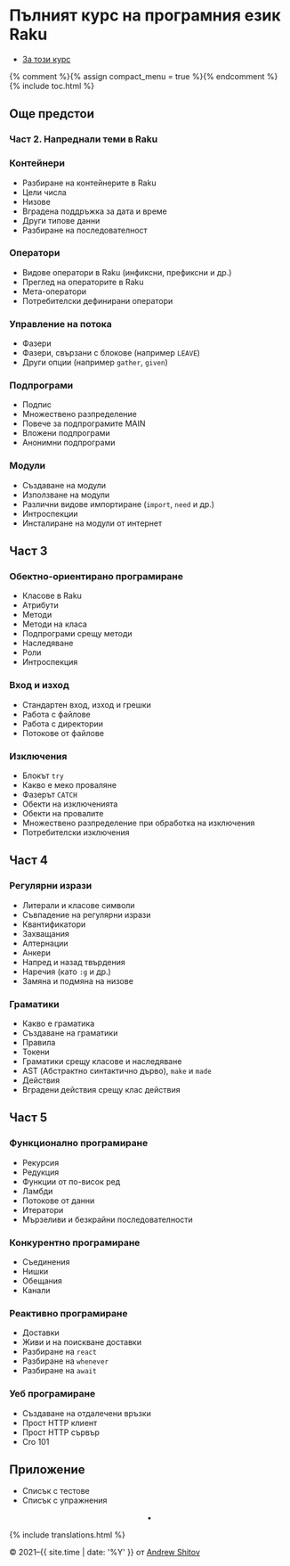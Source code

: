 # Пълният курс на програмния език Raku

* [За този курс](/bg/about-this-course)

{% comment %}{% assign compact_menu = true %}{% endcomment %}
{% include toc.html %}



## Още предстои

### Част 2. Напреднали теми в Raku


### Контейнери

* Разбиране на контейнерите в Raku
* Цели числа
* Низове
* Вградена поддръжка за дата и време
* Други типове данни
* Разбиране на последователност


### Оператори

* Видове оператори в Raku (инфиксни, префиксни и др.)
* Преглед на операторите в Raku
* Мета-оператори
* Потребителски дефинирани оператори


### Управление на потока

* Фазери
* Фазери, свързани с блокове (например `LEAVE`)
* Други опции (например `gather`, `given`)


### Подпрограми

* Подпис
* Множествено разпределение
* Повече за подпрограмите MAIN
* Вложени подпрограми
* Анонимни подпрограми


### Модули

* Създаване на модули
* Използване на модули
* Различни видове импортиране (`import`, `need` и др.)
* Интроспекции
* Инсталиране на модули от интернет



## Част 3


### Обектно-ориентирано програмиране

* Класове в Raku
* Атрибути
* Методи
* Методи на класа
* Подпрограми срещу методи
* Наследяване
* Роли
* Интроспекция


### Вход и изход

* Стандартен вход, изход и грешки
* Работа с файлове
* Работа с директории
* Потокове от файлове


### Изключения

* Блокът `try`
* Какво е меко проваляне
* Фазерът `CATCH`
* Обекти на изключенията
* Обекти на провалите
* Множествено разпределение при обработка на изключения
* Потребителски изключения


## Част 4


### Регулярни изрази

* Литерали и класове символи
* Съвпадение на регулярни изрази
* Квантификатори
* Захващания
* Алтернации
* Анкери
* Напред и назад твърдения
* Наречия (като `:g` и др.)
* Замяна и подмяна на низове


### Граматики

* Какво е граматика
* Създаване на граматики
* Правила
* Токени
* Граматики срещу класове и наследяване
* AST (Абстрактно синтактично дърво), `make` и `made`
* Действия
* Вградени действия срещу клас действия


## Част 5


### Функционално програмиране

* Рекурсия
* Редукция
* Функции от по-висок ред
* Ламбди
* Потокове от данни
* Итератори
* Мързеливи и безкрайни последователности


### Конкурентно програмиране

* Съединения
* Нишки
* Обещания
* Канали


### Реактивно програмиране

* Доставки
* Живи и на поискване доставки
* Разбиране на `react`
* Разбиране на `whenever`
* Разбиране на `await`

### Уеб програмиране

* Създаване на отдалечени връзки
* Прост HTTP клиент
* Прост HTTP сървър
* Cro 101


## Приложение

* Списък с тестове
* Списък с упражнения


<center>•</center>

{% include translations.html %}

© 2021–{{ site.time | date: '%Y' }} от <a href="https://andrewshitov.com/">Andrew Shitov</a>